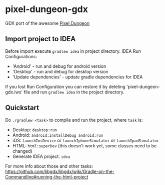 pixel-dungeon-gdx
=================

GDX port of the awesome [Pixel Dungeon](https://github.com/watabou/pixel-dungeon)

Import project to IDEA
----------
Before import execute `gradlew idea` in project directory.
IDEA Run Configurations:
* 'Android' - run and debug for android version
* 'Desktop' - run and debug for desktop version
* 'Update dependencies' - update gradle dependencies for IDEA

If you lost Run Configuration you can restore it by deleting 'pixel-dungeon-gdx.iws' file and run `gradlew idea` in 
the project directory.

Quickstart
----------

Do `./gradlew <task>` to compile and run the project, where `task` is:

* Desktop: `desktop:run`
* Android: `android:installDebug android:run`
* iOS: `launchIosDevice` or `launchIphoneSimulator` or `launchIpadSimulator`
* HTML: `html:superDev` (this doesn't work yet, some classes need to be changed)
* Generate IDEA project: `idea`

For more info about those and other tasks: https://github.com/libgdx/libgdx/wiki/Gradle-on-the-Commandline#running-the-html-project
